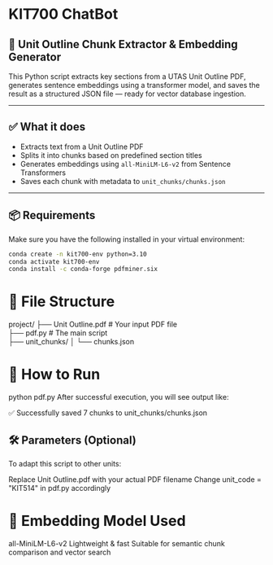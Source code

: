 # KIT700 ChatBot

## 📘 Unit Outline Chunk Extractor & Embedding Generator

This Python script extracts key sections from a UTAS Unit Outline PDF, generates sentence embeddings using a transformer model, and saves the result as a structured JSON file — ready for vector database ingestion.

---

## ✅ What it does

- Extracts text from a Unit Outline PDF  
- Splits it into chunks based on predefined section titles  
- Generates embeddings using `all-MiniLM-L6-v2` from Sentence Transformers  
- Saves each chunk with metadata to `unit_chunks/chunks.json`  

---

## 📦 Requirements

Make sure you have the following installed in your virtual environment:

```bash
conda create -n kit700-env python=3.10
conda activate kit700-env
conda install -c conda-forge pdfminer.six
```

# 📁 File Structure

project/
├── Unit Outline.pdf         # Your input PDF file  
├── pdf.py                   # The main script  
├── unit_chunks/
│   └── chunks.json



# 🚀 How to Run

python pdf.py
After successful execution, you will see output like:

✅ Successfully saved 7 chunks to unit_chunks/chunks.json

## 🛠 Parameters (Optional)

To adapt this script to other units:

Replace Unit Outline.pdf with your actual PDF filename
Change unit_code = "KIT514" in pdf.py accordingly

# 🧠 Embedding Model Used

all-MiniLM-L6-v2
Lightweight & fast
Suitable for semantic chunk comparison and vector search
